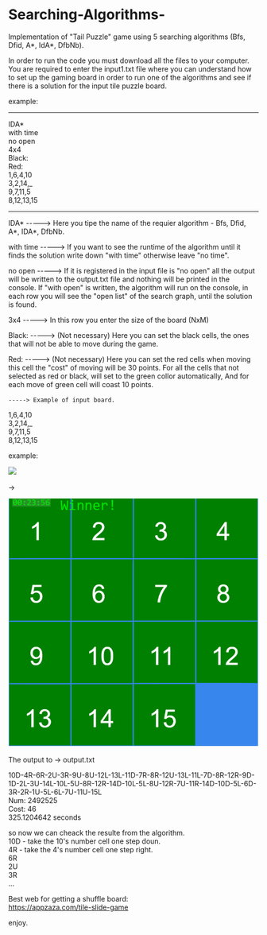 # Searching-Algorithms-
Implementation of "Tail Puzzle" game using 5 searching algorithms (Bfs, Dfid, A*, IdA*, DfbNb).

In order to run the code you must download all the files to your computer.
You are required to enter the input1.txt file where you can understand how to set up the gaming board in order to run one of the algorithms and see if there is a solution for the input tile puzzle board.

example:

-----------------------
IDA*              
with time             
no open           
4x4                 
Black:       
Red:           
1,6,4,10 <br />
3,2,14,_ <br />
9,7,11,5 <br />
8,12,13,15 <br />

-----------------------

IDA*           -----> Here you tipe the name of the requier algorithm - Bfs, Dfid, A*, IDA*, DfbNb.

with time      -----> If you want to see the runtime of the algorithm until it finds the solution write down "with time" otherwise leave "no time".

no open        -----> If it is registered in the input file is "no open" all the output will be written to the output.txt file and nothing will be printed in the console.
                      If "with open" is written, the algorithm will run on the console, in each row you will see the "open list" of the search graph, until the solution is                           found. 
                      
3x4            -----> In this row you enter the size of the board (NxM)

Black:         -----> (Not necessary) Here you can set the black cells, the ones that will not be able to move during the game.

Red:           -----> (Not necessary) Here you can set the red cells when moving this cell the "cost" of moving will be 30 points.
                      For all the cells that not selected as red or black, will set to the green collor automatically, And for each move of green cell will coast 10 points. 
             
    
    
    -----> Example of input board.
          
1,6,4,10 <br />
3,2,14,_ <br />
9,7,11,5 <br />
8,12,13,15 <br />


example: 

![](pictures/4X4.jpg)

->

![](pictures/finish.png)

The output to -> output.txt

10D-4R-6R-2U-3R-9U-8U-12L-13L-11D-7R-8R-12U-13L-11L-7D-8R-12R-9D-1D-2L-3U-14L-10L-5U-8R-12R-14D-10L-5L-8U-12R-7U-11R-14D-10D-5L-6D-3R-2R-1U-5L-6L-7U-11U-15L <br />
Num: 2492525 <br />
Cost: 46 <br />
325.1204642 seconds <br />


so now we can cheack the resulte from the algorithm.<br />
10D - take the 10's number cell one step doun.<br />
4R - take the 4's number cell one step right.<br />
6R<br />
2U<br />
3R<br />
...<br />



Best web for getting a shuffle board:<br />
https://appzaza.com/tile-slide-game<br />










enjoy.
